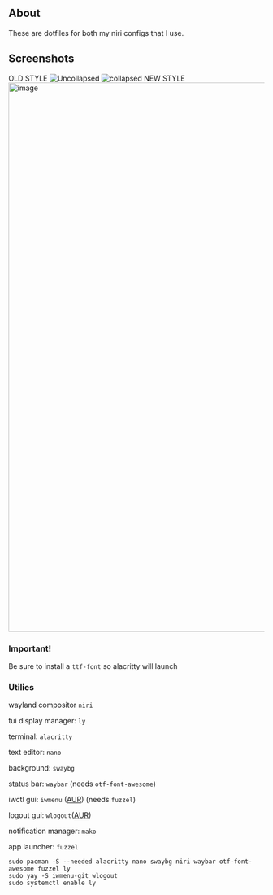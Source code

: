 ## About
These are dotfiles for both my niri configs that I use.

## Screenshots
OLD STYLE
![Uncollapsed](https://github.com/user-attachments/assets/bb7c5e38-b51a-48cc-a4da-6b70034af426)
![collapsed](https://github.com/user-attachments/assets/f7b0e0c7-88d3-4ebf-97b5-a9b18debc8d4)
NEW STYLE
<img width="1920" height="1080" alt="image" src="https://github.com/user-attachments/assets/e956c801-2a5b-48cc-8737-2c6984727fc1" />


### Important!
Be sure to install a ```ttf-font``` so alacritty will launch

### Utilies
wayland compositor ```niri```

tui display manager: ```ly```

terminal: ```alacritty```

text editor: ```nano```

background: ```swaybg```

status bar: ```waybar``` (needs ```otf-font-awesome```)

iwctl gui: ```iwmenu``` ([AUR](https://aur.archlinux.org/packages/iwmenu-git)) (needs ```fuzzel```)

logout gui: ```wlogout```([AUR](https://aur.archlinux.org/packages/wlogout)) 

notification manager: ```mako```

app launcher: ```fuzzel```



```
sudo pacman -S --needed alacritty nano swaybg niri waybar otf-font-awesome fuzzel ly
sudo yay -S iwmenu-git wlogout
sudo systemctl enable ly
```








